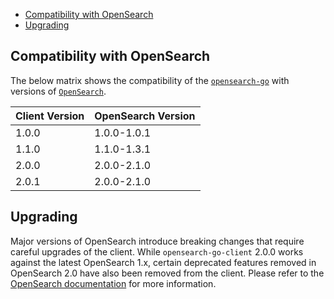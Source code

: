 - [Compatibility with OpenSearch](#compatibility-with-opensearch)
- [Upgrading](#upgrading)

## Compatibility with OpenSearch

The below matrix shows the compatibility of the [`opensearch-go`](https://pkg.go.dev/github.com/opensearch-project/opensearch-go) with versions of [`OpenSearch`](https://opensearch.org/downloads.html#opensearch).

| Client Version | OpenSearch Version |
| --- | --- |
| 1.0.0 | 1.0.0-1.0.1 |
| 1.1.0 | 1.1.0-1.3.1 |
| 2.0.0 | 2.0.0-2.1.0 |
| 2.0.1 | 2.0.0-2.1.0 |

## Upgrading

Major versions of OpenSearch introduce breaking changes that require careful upgrades of the client. While `opensearch-go-client` 2.0.0 works against the latest OpenSearch 1.x, certain deprecated features removed in OpenSearch 2.0 have also been removed from the client. Please refer to the [OpenSearch documentation](https://opensearch.org/docs/latest/clients/index/) for more information.